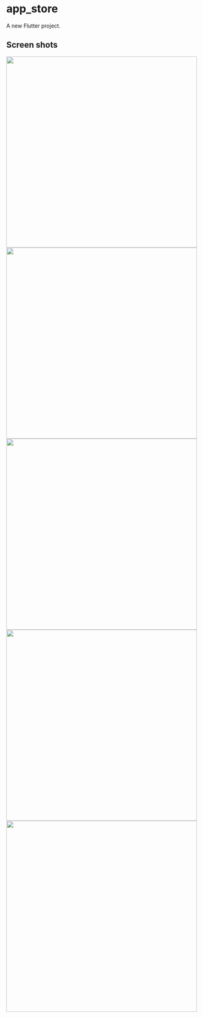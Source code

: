 # app_store

A new Flutter project.

## Screen shots

<img src = "" height = 500px/>
<img src = "" height = 500px/>
<img src = "" height = 500px/>
<img src = "" height = 500px/>
<img src = "" height = 500px/>
